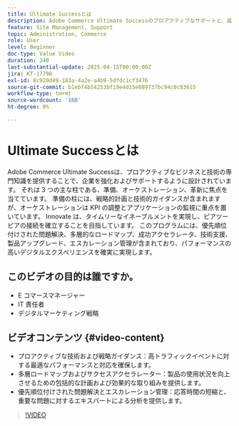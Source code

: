 ```yaml
---
title: Ultimate Successとは
description: Adobe Commerce Ultimate Successのプロアクティブなサポートと、高パフォーマンスのデジタルエクスペリエンスに対する戦略的ガイダンスについて説明します。
feature: Site Management, Support
topic: Administration, Commerce
role: User
level: Beginner
doc-type: Value Video
duration: 240
last-substantial-update: 2025-04-15T00:00:00Z
jira: KT-17798
exl-id: 8c920d49-183a-4a2e-a4b9-5dfdc1cf3476
source-git-commit: b1ebf4b54253bf19e4d15e089737bc94c0c83615
workflow-type: tm+mt
source-wordcount: '160'
ht-degree: 0%

---
```


# Ultimate Successとは

Adobe Commerce Ultimate Successは、プロアクティブなビジネスと技術の専門知識を提供することで、企業を強化およびサポートするように設計されています。 それは 3 つの主な柱である、準備、オーケストレーション、革新に焦点を当てています。 準備の柱には、戦略的計画と技術的ガイダンスが含まれますが、オーケストレーションは KPI の調整とアプリケーションの監視に重点を置いています。 Innovate は、タイムリーなイネーブルメントを実現し、ピアツーピアの接続を確立することを目指しています。 このプログラムには、優先順位付けされた問題解決、多層的なロードマップ、成功アクセラレータ、技術支援、製品アップグレード、エスカレーション管理が含まれており、パフォーマンスの高いデジタルエクスペリエンスを確実に実現します。

## このビデオの目的は誰ですか。

* E コマースマネージャー
* IT 責任者
* デジタルマーケティング戦略

## ビデオコンテンツ {#video-content}

* プロアクティブな技術および戦略ガイダンス：高トラフィックイベントに対する最適なパフォーマンスと対応を確保します。
* 多層ロードマップおよびサクセスアクセラレーター：製品の使用状況を向上させるための包括的な計画および効果的な取り組みを提供します。
* 優先順位付けされた問題解決とエスカレーション管理：応答時間の短縮と、重要な問題に対するエキスパートによる分析を提供します。

>[!VIDEO](https://video.tv.adobe.com/v/3457646/?captions=jpn&learn=on&enablevpops)
